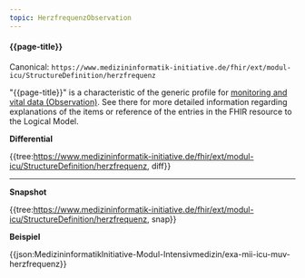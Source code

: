 ```yaml
---
topic: HerzfrequenzObservation
---
```

#### {{page-title}}

Canonical: 
```https://www.medizininformatik-initiative.de/fhir/ext/modul-icu/StructureDefinition/herzfrequenz```

"{{page-title}}" is a characteristic of the generic profile for [monitoring and vital data (Observation)](https://simplifier.net/guide/MedizininformatikInitiative-ModulICU-ImplementationGuide/MonitoringundVitaldatenObservation). See there for more detailed information regarding explanations of the items or reference of the entries in the FHIR resource to the Logical Model.

**Differential**

{{tree:https://www.medizininformatik-initiative.de/fhir/ext/modul-icu/StructureDefinition/herzfrequenz, diff}}

---

**Snapshot**

{{tree:https://www.medizininformatik-initiative.de/fhir/ext/modul-icu/StructureDefinition/herzfrequenz, snap}}

**Beispiel**

{{json:MedizininformatikInitiative-Modul-Intensivmedizin/exa-mii-icu-muv-herzfrequenz}}